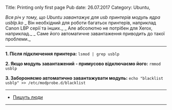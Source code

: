 Title: Printing only first page
Pub date: 26.07.2017
Category: Ubuntu, 

_Вся річ у тому, що Ubuntu завантажує для usb принтерів модуль ядра usblp.ko_
_ Він необхідний для роботи багатьох принтерів, наприклад Canon LBP серії та інших._
_ Але абсолютно не потрібен для Xerox, наприклад._
_ Саме його автоматичне завантаження приводить до такої проблеми._

-----
**1. Після підключення принтера:**
`lsmod | grep usblp`

**2. Якщо модуль завантажений - примусово відключаємо його:**
`rmmod usblp`

**3. Забороняємо автоматично завантажувати модуль:**
`echo "blacklist usblp" >> /etc/modprobe.d/blacklist`

-----

* <a href="http://forum.ubuntu.ru/index.php?topic=290261.0">Пишуть люди</a>

-----